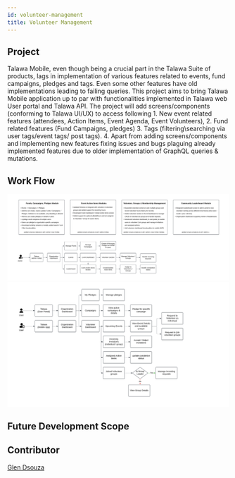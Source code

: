 ```yaml
---
id: volunteer-management
title: Volunteer Management
---
```


## Project
Talawa Mobile, even though being a crucial part in the Talawa Suite of products, lags in implementation of various features related to events, fund campaigns, pledges and tags. Even some other features have old implementations leading to failing queries.
This project aims to bring Talawa Mobile application up to par with functionalities implemented in Talawa web User portal and Talawa API. 
The project will add screens/components (conforming to Talawa UI/UX) to access following 
    1. New event related features (attendees, Action Items, Event Agenda, Event Volunteers), 
    2. Fund related features (Fund Campaigns, pledges) 
    3. Tags (filtering\searching via user tags/event tags/ post tags). 
    4. Apart from adding screens/components and implementing new features fixing issues and bugs plaguing already implemented features due to older implementation of GraphQL queries & mutations.

## Work Flow
![alt text](image.png)
![alt text](image-1.png)

## Future Development Scope

## Contributor
[Glen Dsouza](https://github.com/GlenDsza)